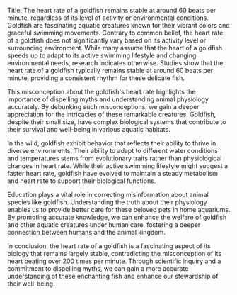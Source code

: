 Title: The heart rate of a goldfish remains stable at around 60 beats per minute, regardless of its level of activity or environmental conditions.
Goldfish are fascinating aquatic creatures known for their vibrant colors and graceful swimming movements. Contrary to common belief, the heart rate of a goldfish does not significantly vary based on its activity level or surrounding environment. While many assume that the heart of a goldfish speeds up to adapt to its active swimming lifestyle and changing environmental needs, research indicates otherwise. Studies show that the heart rate of a goldfish typically remains stable at around 60 beats per minute, providing a consistent rhythm for these delicate fish.

This misconception about the goldfish's heart rate highlights the importance of dispelling myths and understanding animal physiology accurately. By debunking such misconceptions, we gain a deeper appreciation for the intricacies of these remarkable creatures. Goldfish, despite their small size, have complex biological systems that contribute to their survival and well-being in various aquatic habitats.

In the wild, goldfish exhibit behavior that reflects their ability to thrive in diverse environments. Their ability to adapt to different water conditions and temperatures stems from evolutionary traits rather than physiological changes in heart rate. While their active swimming lifestyle might suggest a faster heart rate, goldfish have evolved to maintain a steady metabolism and heart rate to support their biological functions.

Education plays a vital role in correcting misinformation about animal species like goldfish. Understanding the truth about their physiology enables us to provide better care for these beloved pets in home aquariums. By promoting accurate knowledge, we can enhance the welfare of goldfish and other aquatic creatures under human care, fostering a deeper connection between humans and the animal kingdom.

In conclusion, the heart rate of a goldfish is a fascinating aspect of its biology that remains largely stable, contradicting the misconception of its heart beating over 200 times per minute. Through scientific inquiry and a commitment to dispelling myths, we can gain a more accurate understanding of these enchanting fish and enhance our stewardship of their well-being.
